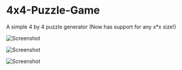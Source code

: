 4x4-Puzzle-Game
===============
A simple 4 by 4 puzzle generator
(Now has support for any x*x size!)

![Screenshot](http://puu.sh/aT6Vo/217d68e2dc.jpg)

![Screenshot](http://puu.sh/b4L3G/690f060628.jpg)

![Screenshot](http://puu.sh/aUuCd/382e03038d.jpg)
